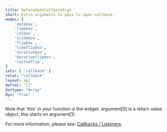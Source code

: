```yaml
---
title: beforeOpenCallbackArgs
short: Extra arguments to pass to open callback.
modes: [
	'datebox',
	'timebox',
	'calbox',
	'slidebox',
	'flipbox',
	'timeflipbox',
	'durationbox',
	'durationflipbox',
	'customflip',
]
cats: [ 'callback' ]
relat: "callback"
layout: api
defval: "[]"
dattype: "Array"
dyn: "True"
---
```


Note that 'this' in your function is the widget.  argument[0] is a return value object, this 
starts on argument[1]

For more information, please see: [Callbacks / Listeners]({{site.basesite}}doc/6-1-callback/).
